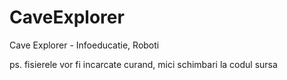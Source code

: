 # CaveExplorer
Cave Explorer - Infoeducatie, Roboti


ps. fisierele vor fi incarcate curand, mici schimbari la codul sursa
